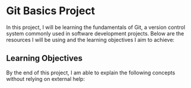 # Git Basics Project

In this project, I will be learning the fundamentals of Git, a version control system commonly used in software development projects. Below are the resources I will be using and the learning objectives I aim to achieve:

## Learning Objectives

By the end of this project, I am able to explain the following concepts without relying on external help:


